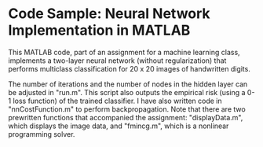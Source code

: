 # Code Sample: Neural Network Implementation in MATLAB

This MATLAB code, part of an assignment for a machine learning class, implements a two-layer neural network (without regularization) that performs multiclass classification for 20 x 20 images of handwritten digits.

The number of iterations and the number of nodes in the hidden layer can be adjusted in "run.m". This script also outputs the empirical risk (using a 0-1 loss function) of the trained classifier. I have also written code in "nnCostFunction.m" to perform backpropagation. Note that there are two prewritten functions that accompanied the assignment: "displayData.m", which displays the image data, and "fmincg.m", which is a nonlinear programming solver.